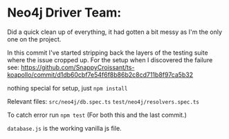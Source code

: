# Neo4j Driver Team:

Did a quick clean up of everything, it had gotten a bit messy as I'm the only one on the project.

In this commit I've started stripping back the layers of the testing suite where the issue cropped up.
For the setup when I discovered the failure see: <https://github.com/SnappyCroissant/ts-koapollo/commit/d1db60cbf7e54f6f8b86b2c8cd711b8f97ca5b32>

nothing special for setup, just `npm install`

Relevant files:
`src/neo4j/db.spec.ts`
`test/neo4j/resolvers.spec.ts`

To catch error run `npm test` (For both this and the last commit.)

`database.js` is the working vanilla js file.
